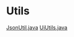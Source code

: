 # Utils

[JsonUtil.java](../jmix-app-commons/src/main/java/gr/netmechanics/jmix/appcommons/util/JsonUtil.java)
[UiUtils.java](../jmix-app-commons/src/main/java/gr/netmechanics/jmix/appcommons/flowui/kit/UiUtils.java)
